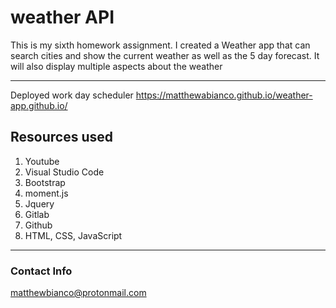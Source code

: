 # weather API

This is my sixth homework assignment. I created a Weather app that can search cities and show the current weather as well as the 5 day forecast. It will also display multiple aspects about the weather


---
Deployed work day scheduler
https://matthewabianco.github.io/weather-app.github.io/

## Resources used

1. Youtube
2. Visual Studio Code
3. Bootstrap
4. moment.js
5. Jquery
4. Gitlab
5. Github
6. HTML, CSS, JavaScript
---

### Contact Info

matthewbianco@protonmail.com
